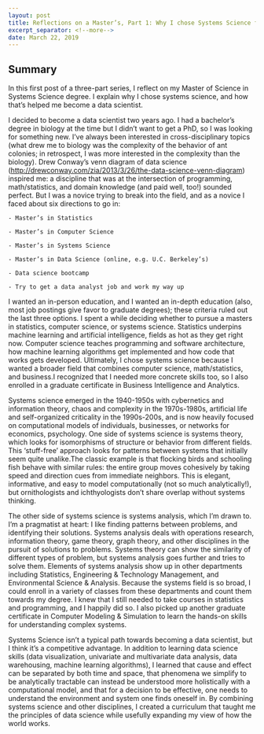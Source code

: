 ```yaml
---
layout: post
title: Reflections on a Master’s, Part 1: Why I chose Systems Science for Data Science
excerpt_separator: <!--more-->
date: March 22, 2019
---
```


## Summary

In this first post of a three-part series, I reflect on my Master of Science in Systems Science degree. I explain why I chose systems science, and how that’s helped me become a data scientist.  

<!--more-->

I decided to become a data scientist two years ago. I had a bachelor’s degree in biology at the time but I didn’t want to get a PhD, so I was looking for something new. I’ve always been interested in cross-disciplinary topics (what drew me to biology was the complexity of the behavior of ant colonies; in retrospect, I was more interested in the complexity than the biology). Drew Conway’s venn diagram of data science (http://drewconway.com/zia/2013/3/26/the-data-science-venn-diagram) inspired me: a discipline that was at the intersection of programming, math/statistics, and domain knowledge (and paid well, too!) sounded perfect. But I was a novice trying to break into the field, and as a novice I faced about six directions to go in:

	- Master’s in Statistics
  
	- Master’s in Computer Science
  
	- Master’s in Systems Science
  
	- Master’s in Data Science (online, e.g. U.C. Berkeley’s)
  
	- Data science bootcamp
  
	- Try to get a data analyst job and work my way up 

I wanted an in-person education, and I wanted an in-depth education (also, most job postings give favor to graduate degrees); these criteria ruled out the last three options. I spent a while deciding whether to pursue a masters in statistics, computer science, or systems science. Statistics underpins machine learning and artificial intelligence, fields as hot as they get right now. Computer science teaches programming and software architecture, how machine learning algorithms get implemented and how code that works gets developed. Ultimately, I chose systems science because I wanted a broader field that combines computer science, math/statistics, and business.I recognized that I needed more concrete skills too, so I also enrolled in a graduate certificate in Business Intelligence and Analytics.


Systems science emerged in the 1940-1950s with cybernetics and information theory, chaos and complexity in the 1970s-1980s, artificial life and self-organized criticality in the 1990s-200s, and is now heavily focused on computational models of individuals, businesses, or networks for economics, psychology. One side of systems science is systems theory, which looks for isomorphisms of structure or behavior from different fields. This ‘stuff-free’ approach looks for patterns between systems that initially seem quite unalike.The classic example is that flocking birds and schooling fish behave with similar rules: the entire group moves cohesively by taking speed and direction cues from immediate neighbors. This is elegant, informative, and easy to model computationally (not so much analytically!), but ornithologists and ichthyologists don’t share overlap without systems thinking.


The other side of systems science is systems analysis, which I’m drawn to. I’m a pragmatist at heart: I like finding patterns between problems, and identifying their solutions. Systems analysis deals with operations research, information theory, game theory, graph theory, and other disciplines in the pursuit of solutions to problems. Systems theory can show the similarity of different types of problem, but systems analysis goes further and tries to solve them. Elements of systems analysis show up in other departments including Statistics, Engineering & Technology Management, and Environmental Science & Analysis. Because the systems field is so broad, I could enroll in a variety of classes from these departments and count them towards my degree. I knew that I still needed to take courses in statistics and programming, and I happily did so. I also picked up another graduate certificate in Computer Modeling & Simulation to learn the hands-on skills for understanding complex systems.


Systems Science isn’t a typical path towards becoming a data scientist, but I think it’s a competitive advantage. In addition to learning data science skills (data visualization, univariate and multivariate data analysis, data warehousing, machine learning algorithms), I learned that cause and effect can be separated by both time and space, that phenomena we simplify to be analytically tractable can instead be understood more holistically with a computational model, and that for a decision to be effective, one needs to understand the environment and system one finds oneself in. By combining systems science and other disciplines, I created a curriculum that taught me the principles of data science while usefully expanding my view of how the world works.
